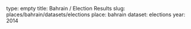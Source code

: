 type: empty
title: Bahrain / Election Results
slug: places/bahrain/datasets/elections
place: bahrain
dataset: elections
year: 2014
